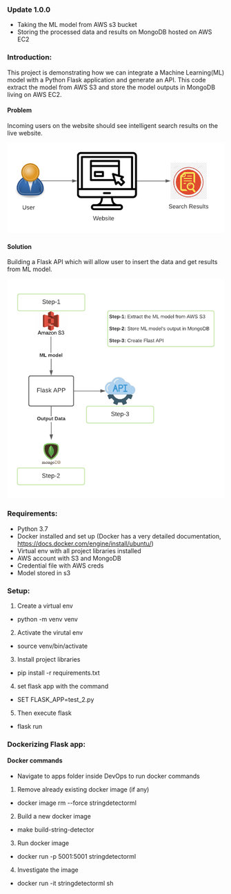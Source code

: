 ### Update 1.0.0
- Taking the ML model from AWS s3 bucket
- Storing the processed data and results on MongoDB hosted on AWS EC2

### Introduction:
This project is demonstrating how we can integrate a Machine Learning(ML) model with a Python Flask application and generate an API. This code extract the model from AWS S3 and store the model outputs in MongoDB living on AWS EC2.

#### Problem
Incoming users on the website should see intelligent search results on the live website. 
<p align="center"><img src="https://github.com/shabbir12hasan/flask_app_with_ml_model/blob/master/app_architecture/user_website_interactin.png" width="850"/></p>

#### Solution
Building a Flask API which will allow user to insert the data and get results from ML model.
<p align="center"><img src="https://github.com/shabbir12hasan/flask_app_with_ml_model/blob/master/app_architecture/Flask_app.png" width="850"/></p>


### Requirements:
- Python 3.7
- Docker installed and set up (Docker has a very detailed documentation, https://docs.docker.com/engine/install/ubuntu/)
- Virtual env with all project libraries installed
- AWS account with S3 and MongoDB
- Credential file with AWS creds
- Model stored in s3

### Setup:
1. Create a virtual env
- python -m venv venv
2. Activate the virutal env
- source venv/bin/activate
3. Install project libraries
- pip install -r requirements.txt
4. set flask app with the command
- SET FLASK_APP=test_2.py
5. Then execute flask
- flask run


### Dockerizing Flask app:
#### Docker commands
- Navigate to apps folder inside DevOps to run docker commands

1. Remove already existing docker image (if any)
- docker image rm --force stringdetectorml
2. Build a new docker image
- make build-string-detector
3.  Run docker image
- docker run -p 5001:5001 stringdetectorml
4. Investigate the image
- docker run -it stringdetectorml sh
